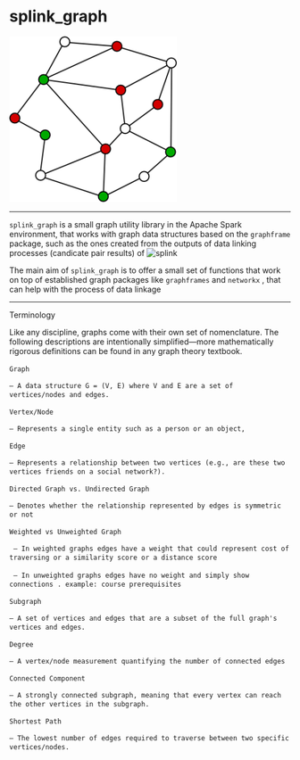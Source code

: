 # splink_graph


![](https://github.com/moj-analytical-services/splink_graph/raw/master/notebooks/splink_graph300x297.png)

---


`splink_graph` is a small graph utility library in the Apache Spark environment, that works with graph data structures based on the `graphframe` package,
such as the ones created from the outputs of data linking processes (candicate pair results) of ![splink](https://github.com/moj-analytical-services/splink])  





The main aim of `splink_graph` is to offer a small set of functions that work on top of established graph packages like `graphframes` and `networkx`  , that can help with
the process of data linkage



---


Terminology

Like any discipline, graphs come with their own set of nomenclature. 
The following descriptions are intentionally simplified—more mathematically rigorous definitions can be found in any graph theory textbook.

`Graph` 

    — A data structure G = (V, E) where V and E are a set of vertices/nodes and edges.

`Vertex/Node` 

    — Represents a single entity such as a person or an object,

`Edge` 

    — Represents a relationship between two vertices (e.g., are these two vertices friends on a social network?).

`Directed Graph vs. Undirected Graph` 

    — Denotes whether the relationship represented by edges is symmetric or not 

`Weighted vs Unweighted Graph` 

     — In weighted graphs edges have a weight that could represent cost of traversing or a similarity score or a distance score

     — In unweighted graphs edges have no weight and simply show connections . example: course prerequisites

`Subgraph` 

    — A set of vertices and edges that are a subset of the full graph's vertices and edges.

`Degree` 
    
    — A vertex/node measurement quantifying the number of connected edges 

`Connected Component` 

    — A strongly connected subgraph, meaning that every vertex can reach the other vertices in the subgraph.

`Shortest Path` 
    
    — The lowest number of edges required to traverse between two specific vertices/nodes.




